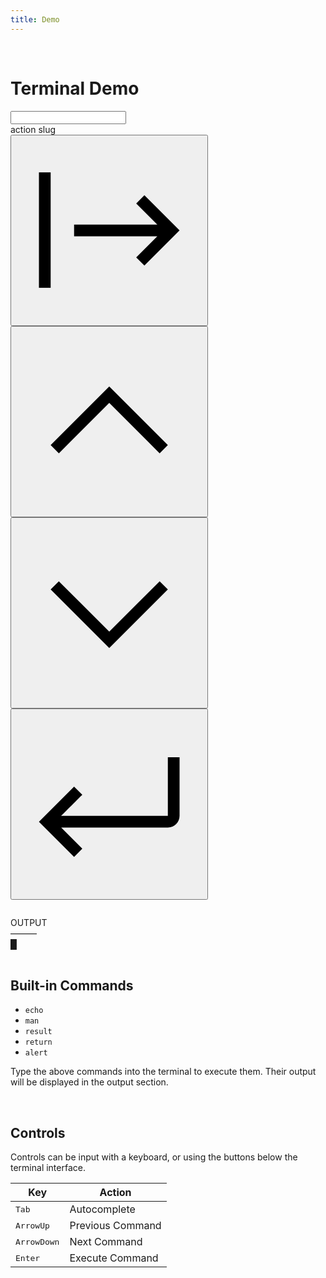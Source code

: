 ```yaml
---
title: Demo
---
```


<br>

# Terminal Demo

<div id="terminal-wrapper"><input id="termd" type="text"></div>

<div id="terminal-actions">
  <div id="action-slug">action slug</div>
  <div id="action-buttons">
    <button class="action-button left-end-button" id="autocomplete" title="Autocomplete"><div class="button-icon-container"><svg id="icon" xmlns="http://www.w3.org/2000/svg" version="1.1" viewBox="0 0 32 32" width="100%" height="100%" fill="currentColor"><defs><style>.st0 {fill: none;}</style></defs><rect x="4" y="6.2" width="2" height="19.7" transform="translate(10 32) rotate(-180)"/>   <polygon points="22 22 28 16 22 10 20.6 11.4 24.2 15 10 15 10 17 24.2 17 20.6 20.6 22 22"/><rect id="_Transparent_Rectangle_" class="st0" width="32" height="32" transform="translate(32 32) rotate(-180)"/> </svg></div></button>
    <button class="action-button middle-button" id="previous" title="Previous command"><div class="button-icon-container"><svg version="1.1"  class="icon-svg" xmlns="http://www.w3.org/2000/svg" width="100%" height="100%" viewBox="0 0 32 32" style="enable-background:new 0 0 32 32;" fill="currentColor"> <style type="text/css"> .st0{fill:none;} </style> <polygon points="16,10 26,20 24.6,21.4 16,12.8 7.4,21.4 6,20 "/> <rect id="_x3C_Transparent_Rectangle_x3E_" class="st0" width="32" height="32"/> </svg></div></button>
    <button class="action-button middle-button" id="next" title="Next command"><div class="button-icon-container"><svg version="1.1"  class="icon-svg" xmlns="http://www.w3.org/2000/svg" width="100%" height="100%" viewBox="0 0 32 32" style="enable-background:new 0 0 32 32;" fill="currentColor"> <style type="text/css"> .st0{fill:none;} </style> <polygon points="16,22 6,12 7.4,10.6 16,19.2 24.6,10.6 26,12 "/> <rect id="_x3C_Transparent_Rectangle_x3E_" class="st0" width="32" height="32"/> </svg></div></button>
    <button class="action-button right-end-button" id="return" title="Execute Command"><div class="button-icon-container"><svg class="icon-svg" xmlns="http://www.w3.org/2000/svg" version="1.1" viewBox="0 0 32 32" width="100%" height="100%" fill="currentColor"><defs><style>.st0 {fill: none;}</style></defs><path d="M10,13l-6,6,6,6,1.4-1.4-3.6-3.6h18.2c1.1,0,2-.9,2-2v-10s-2,0-2,0v10H7.8s3.6-3.6,3.6-3.6l-1.4-1.4Z"/><rect id="_Transparent_Rectangle_" class="st0" width="32" height="32" transform="translate(32 32) rotate(-180)"/> </svg></div></button>
  </div>
</div>

<div id="output-container">
  <pre id="output"></pre>
  <div id="output-bar">
    <div id="output-title">OUTPUT</div>
    <div id="output-status">
      <div id="output-command">———</div>
      <div id="output-code">█</div>
    </div>
  </div>
</div>

<br>

## Built-in Commands
- `echo`
- `man`
- `result`
- `return`
- `alert`

Type the above commands into the terminal to execute them. Their output will be displayed in the output section.

<br>

## Controls
Controls can be input with a keyboard, or using the buttons below the terminal interface.

Key | Action
-|-
<kbd>Tab</kbd> | Autocomplete
<kbd>ArrowUp</kbd> | Previous Command
<kbd>ArrowDown</kbd> | Next Command
<kbd>Enter</kbd> | Execute Command


<script src="../input-demo.js" type="module"></script>

